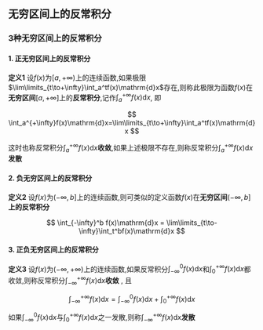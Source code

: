 ## 无穷区间上的反常积分

### 3种无穷区间上的反常积分

#### 1. 正无穷区间上的反常积分

**定义1** 设$f(x)$为$[a, +\infty)$上的连续函数,如果极限$\lim\limits_{t\to+\infty}\int_a^tf(x)\mathrm{d}x$存在,则称此极限为函数$f(x)$在**无穷区间**$[a, +\infty]$上的**反常积分**,记作$\int_a^{+\infty}f(x)\mathrm{d}x$, 即

$$
\int_a^{+\infty}f(x)\mathrm{d}x=\lim\limits_{t\to+\infty}\int_a^tf(x)\mathrm{d}x
$$

这时也称反常积分$\int_a^{+\infty}f(x)\mathrm{d}x$**收敛**,如果上述极限不存在,则称反常积分$\int_a^{+\infty}f(x)\mathrm{d}x$**发散**

#### 2. 负无穷区间上的反常积分

**定义2** 设$f(x)$为$(-\infty, b]$上的连续函数,则可类似的定义函数$f(x)$在**无穷区间**$(-\infty, b]$**上的反常积分**

$$
\int_{-\infty}^b f(x)\mathrm{d}x = \lim\limits_{t\to-\infty}\int_t^bf(x)\mathrm{d}x
$$

#### 3. 正负无穷区间上的反常积分

**定义3** 设$f(x)$为$(-\infty, +\infty)$上的连续函数,如果反常积分$\int_{-\infty}^0f(x)\mathrm{d}x$和$\int_0^{+\infty}f(x)\mathrm{d}x$都收敛,则称反常积分$\int_{-\infty}^{+\infty}f(x)\mathrm{d}x$**收敛** , 且

$$
\int_{-\infty}^{+\infty}f(x)\mathrm{d}x=\int_{-\infty}^0f(x)\mathrm{d}x+\int_0^{+\infty}f(x)\mathrm{d}x
$$

如果$\int_{-\infty}^0f(x)\mathrm{d}x$与$\int_0^{+\infty}f(x)\mathrm{d}x$之一发散,则称$\int_{-\infty}^{+\infty}f(x)\mathrm{d}x$**发散**

